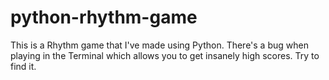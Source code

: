 # python-rhythm-game
This is a Rhythm game that I've made using Python. There's a bug when playing in the Terminal which allows you to get insanely high scores. Try to find it.
